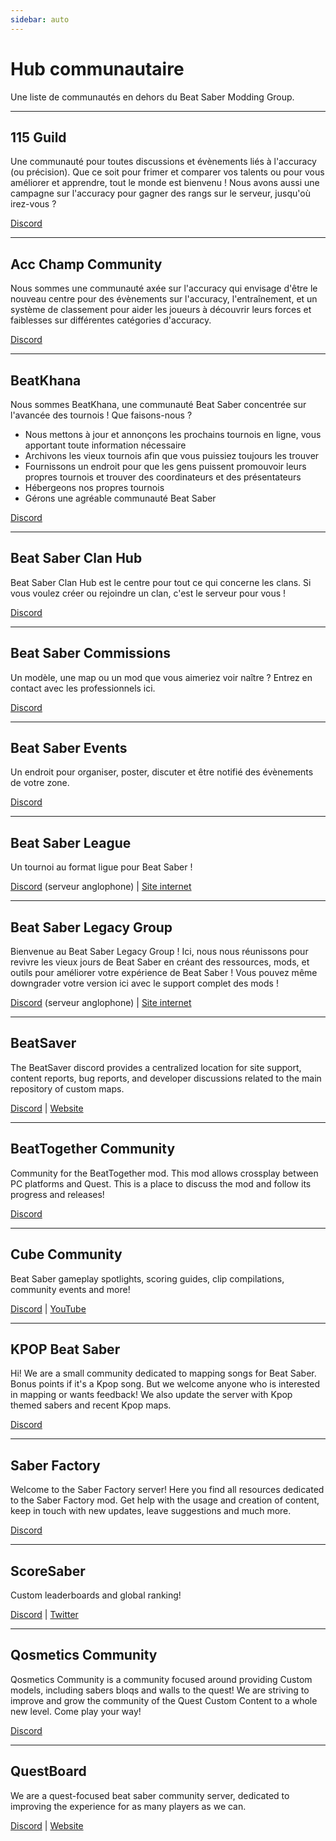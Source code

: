 ```yaml
---
sidebar: auto
---
```


# Hub communautaire
Une liste de communautés en dehors du Beat Saber Modding Group.

---

## 115 Guild
Une communauté pour toutes discussions et évènements liés à l'accuracy (ou précision). Que ce soit pour frimer et comparer vos talents ou pour vous améliorer et apprendre, tout le monde est bienvenu ! Nous avons aussi une campagne sur l'accuracy pour gagner des rangs sur le serveur, jusqu'où irez-vous ?

[Discord](https://discord.gg/j8m8cxr)

---

## Acc Champ Community
Nous sommes une communauté axée sur l'accuracy qui envisage d'être le nouveau centre pour des évènements sur l'accuracy, l'entraînement, et un système de classement pour aider les joueurs à découvrir leurs forces et faiblesses sur différentes catégories d'accuracy.

[Discord](https://discord.gg/zd8W4rr)

---

## BeatKhana
Nous sommes BeatKhana, une communauté Beat Saber concentrée sur l'avancée des tournois ! Que faisons-nous ?

* Nous mettons à jour et annonçons les prochains tournois en ligne, vous apportant toute information nécessaire
* Archivons les vieux tournois afin que vous puissiez toujours les trouver
* Fournissons un endroit pour que les gens puissent promouvoir leurs propres tournois et trouver des coordinateurs et des présentateurs
* Hébergeons nos propres tournois
* Gérons une agréable communauté Beat Saber

[Discord](https://discord.gg/5NjfSAC)

---

## Beat Saber Clan Hub
Beat Saber Clan Hub est le centre pour tout ce qui concerne les clans. Si vous voulez créer ou rejoindre un clan, c'est le serveur pour vous !

[Discord](https://discord.gg/2a89Nmm3PC)

---

## Beat Saber Commissions
Un modèle, une map ou un mod que vous aimeriez voir naître ? Entrez en contact avec les professionnels ici.

[Discord](https://discord.gg/e4f3WBBVnr)

---

## Beat Saber Events
Un endroit pour organiser, poster, discuter et être notifié des évènements de votre zone.

[Discord](https://discord.gg/q92brWG)

---

## Beat Saber League
Un tournoi au format ligue pour Beat Saber !

[Discord](https://discord.gg/rNmazdz) (serveur anglophone) | [Site internet](https://beatsaberleague.com/)

---

## Beat Saber Legacy Group
Bienvenue au Beat Saber Legacy Group ! Ici, nous nous réunissons pour revivre les vieux jours de Beat Saber en créant des ressources, mods, et outils pour améliorer votre expérience de Beat Saber ! Vous pouvez même downgrader votre version ici avec le support complet des mods !

[Discord](https://discord.gg/MrwMx5e) (serveur anglophone) | [Site internet](https://bslegacy.com/)

---

## BeatSaver
The BeatSaver discord provides a centralized location for site support, content reports, bug reports, and developer discussions related to the main repository of custom maps.

[Discord](https://discord.gg/rjVDapkMmj) | [Website](https://beatsaver.com/)

---

## BeatTogether Community
Community for the BeatTogether mod. This mod allows crossplay between PC platforms and Quest. This is a place to discuss the mod and follow its progress and releases!

[Discord](https://discord.com/invite/gezGrFG4tz)

---

## Cube Community
Beat Saber gameplay spotlights, scoring guides, clip compilations, community events and more!

[Discord](https://discord.gg/dwe8mbC) | [YouTube](https://youtube.com/CubeCommunity)

---

## KPOP Beat Saber
Hi! We are a small community dedicated to mapping songs for Beat Saber. Bonus points if it's a Kpop song. But we welcome anyone who is interested in mapping or wants feedback! We also update the server with Kpop themed sabers and recent Kpop maps.

[Discord](https://discord.gg/c9uHGYP)

---

## Saber Factory
Welcome to the Saber Factory server! Here you find all resources dedicated to the Saber Factory mod. Get help with the usage and creation of content, keep in touch with new updates, leave suggestions and much more.

[Discord](https://discord.gg/PjD7WcChH3)

---

## ScoreSaber
Custom leaderboards and global ranking!

[Discord](https://discord.gg/WpuDMwU) | [Twitter](https://twitter.com/scoresaber)

---

## Qosmetics Community
Qosmetics Community is a community focused around providing Custom models, including sabers bloqs and walls to the quest! We are striving to improve and grow the community of the Quest Custom Content to a whole new level. Come play your way!

[Discord](https://discord.gg/NXnPYEh)

---

## QuestBoard
We are a quest-focused beat saber community server, dedicated to improving the experience for as many players as we can.

[Discord](https://discord.gg/d6DyW9v) | [Website](https://www.questmodding.com/)
